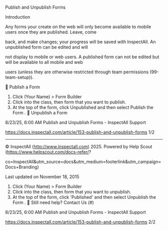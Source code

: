 Publish and Unpublish Forms

Introduction

Any forms your create on the web will only become available to mobile users once they are published. Leave, come

back, and make changes; your progress will be saved with InspectAll. An unpublished form can be edited and will

not display to mobile or web users. A published form can not be edited but will be available to all mobile and web

users (unless they are otherwise restricted through team permissions (99-team-setup)).

 Publish a Form

1. Click  (Your Name)  >  Form Builder
2. Click into the class, then form that you want to publish.
3. At the top of the form, click  Unpublished  and then select  Publish the Form .
 Unpublish a Form

8/23/25, 6:00 AM Publish and Unpublish Forms - InspectAll Support

https://docs.inspectall.com/article/153-publish-and-unpublish-forms 1/2


---

© InspectAll (http://www.inspectall.com) 2025. Powered by Help Scout (https://www.helpscout.com/docs-refer/?

co=InspectAll&utm_source=docs&utm_medium=footerlink&utm_campaign=Docs+Branding)

Last updated on November 18, 2015

1. Click  (Your Name)  >  Form Builder
2. Click into the class, then form that you want to unpublish.
3. At the top of the form, click 'Published' and then select  Unpublish the Form .
 Still need help? Contact Us (#)

8/23/25, 6:00 AM Publish and Unpublish Forms - InspectAll Support

https://docs.inspectall.com/article/153-publish-and-unpublish-forms 2/2


